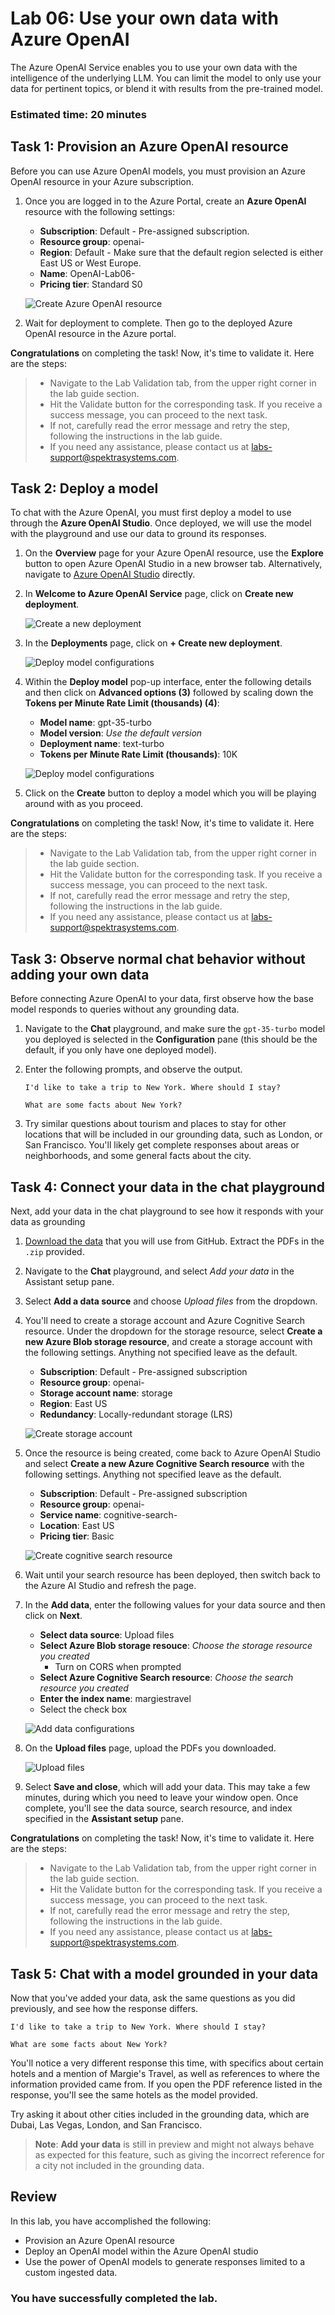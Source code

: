# Lab 06: Use your own data with Azure OpenAI

The Azure OpenAI Service enables you to use your own data with the intelligence of the underlying LLM. You can limit the model to only use your data for pertinent topics, or blend it with results from the pre-trained model.

### Estimated time: 20 minutes

## Task 1: Provision an Azure OpenAI resource

Before you can use Azure OpenAI models, you must provision an Azure OpenAI resource in your Azure subscription.

1. Once you are logged in to the Azure Portal, create an **Azure OpenAI** resource with the following settings:
    - **Subscription**: Default - Pre-assigned subscription.
    - **Resource group**: openai-<inject key="Deployment-id" enableCopy="false"></inject>
    - **Region**: Default - Make sure that the default region selected is either East US or West Europe. 
    - **Name**: OpenAI-Lab06-<inject key="Deployment-id" enableCopy="false"></inject>
    - **Pricing tier**: Standard S0
  
   ![](../media/openai-lab01_01.png "Create Azure OpenAI resource")
    
2. Wait for deployment to complete. Then go to the deployed Azure OpenAI resource in the Azure portal.

  **Congratulations** on completing the task! Now, it's time to validate it. Here are the steps:

  > - Navigate to the Lab Validation tab, from the upper right corner in the lab guide section.
  > - Hit the Validate button for the corresponding task. If you receive a success message, you can proceed to the next task. 
  > - If not, carefully read the error message and retry the step, following the instructions in the lab guide.
  > - If you need any assistance, please contact us at labs-support@spektrasystems.com.

## Task 2: Deploy a model

To chat with the Azure OpenAI, you must first deploy a model to use through the **Azure OpenAI Studio**. Once deployed, we will use the model with the playground and use our data to ground its responses.

1. On the **Overview** page for your Azure OpenAI resource, use the **Explore** button to open Azure OpenAI Studio in a new browser tab. Alternatively, navigate to [Azure OpenAI Studio](https://oai.azure.com/?azure-portal=true) directly.

2. In **Welcome to Azure OpenAI Service** page, click on **Create new deployment**.

   ![](../media/openai-lab01_t2_s2.png "Create a new deployment")

3. In the **Deployments** page, click on **+ Create new deployment**.

   ![](../media/openai-lab01_t2_s3.png "Deploy model configurations")  

4. Within the **Deploy model** pop-up interface, enter the following details and then click on **Advanced options (3)** followed by scaling down the **Tokens per Minute Rate Limit (thousands) (4)**:
    - **Model name**: gpt-35-turbo
    - **Model version**: *Use the default version*
    - **Deployment name**: text-turbo
    - **Tokens per Minute Rate Limit (thousands)**: 10K
  
    ![](../media/openai-labs_deploy-model-2&3.png "Deploy model configurations")

5. Click on the **Create** button to deploy a model which you will be playing around with as you proceed.

  **Congratulations** on completing the task! Now, it's time to validate it. Here are the steps:

  > - Navigate to the Lab Validation tab, from the upper right corner in the lab guide section.
  > - Hit the Validate button for the corresponding task. If you receive a success message, you can proceed to the next task. 
  > - If not, carefully read the error message and retry the step, following the instructions in the lab guide.
  > - If you need any assistance, please contact us at labs-support@spektrasystems.com.

## Task 3: Observe normal chat behavior without adding your own data

Before connecting Azure OpenAI to your data, first observe how the base model responds to queries without any grounding data.

1. Navigate to the **Chat** playground, and make sure the `gpt-35-turbo` model you deployed is selected in the **Configuration** pane (this should be the default, if you only have one deployed model).
1. Enter the following prompts, and observe the output.

    ```code
    I'd like to take a trip to New York. Where should I stay?
    ```
    ```code
    What are some facts about New York?
    ```
    
1. Try similar questions about tourism and places to stay for other locations that will be included in our grounding data, such as London, or San Francisco. You'll likely get complete responses about areas or neighborhoods, and some general facts about the city.

## Task 4: Connect your data in the chat playground

Next, add your data in the chat playground to see how it responds with your data as grounding

1. [Download the data](https://aka.ms/own-data-brochures) that you will use from GitHub. Extract the PDFs in the `.zip` provided.
1. Navigate to the **Chat** playground, and select *Add your data* in the Assistant setup pane.
1. Select **Add a data source** and choose *Upload files* from the dropdown.

1. You'll need to create a storage account and Azure Cognitive Search resource. Under the dropdown for the storage resource, select **Create a new Azure Blob storage resource**, and create a storage account with the following settings. Anything not specified leave as the default.

    - **Subscription**: Default - Pre-assigned subscription
    - **Resource group**: openai-<inject key="Deployment-id" enableCopy="false"></inject>
    - **Storage account name**: storage<inject key="Deployment-id" enableCopy="false"></inject>
    - **Region**: East US
    - **Redundancy**: Locally-redundant storage (LRS)
  
    ![](../media/openai-lab06_t4_s4.png "Create storage account")

1. Once the resource is being created, come back to Azure OpenAI Studio and select **Create a new Azure Cognitive Search resource** with the following settings. Anything not specified leave as the default.

    - **Subscription**: Default - Pre-assigned subscription
    - **Resource group**: openai-<inject key="Deployment-id" enableCopy="false"></inject>
    - **Service name**: cognitive-search-<inject key="Deployment-id" enableCopy="false"></inject>
    - **Location**: East US
    - **Pricing tier**: Basic

    ![](../media/openai-lab06_t4_s5.png "Create cognitive search resource")

1. Wait until your search resource has been deployed, then switch back to the Azure AI Studio and refresh the page.
1. In the **Add data**, enter the following values for your data source and then click on **Next**.

    - **Select data source**: Upload files
    - **Select Azure Blob storage resouce**: *Choose the storage resource you created*
        - Turn on CORS when prompted
    - **Select Azure Cognitive Search resource**: *Choose the search resource you created*
    - **Enter the index name**: margiestravel
    - Select the check box

    ![](../media/openai-lab06_t4_s7_add_data.png "Add data configurations")

1. On the **Upload files** page, upload the PDFs you downloaded.

    ![](../media/openai-lab06_t4_s8_uploadfiles.png "Upload files")

1. Select **Save and close**, which will add your data. This may take a few minutes, during which you need to leave your window open. Once complete, you'll see the data source, search resource, and index specified in the **Assistant setup** pane.

  **Congratulations** on completing the task! Now, it's time to validate it. Here are the steps:

  > - Navigate to the Lab Validation tab, from the upper right corner in the lab guide section.
  > - Hit the Validate button for the corresponding task. If you receive a success message, you can proceed to the next task. 
  > - If not, carefully read the error message and retry the step, following the instructions in the lab guide.
  > - If you need any assistance, please contact us at labs-support@spektrasystems.com.

## Task 5: Chat with a model grounded in your data

Now that you've added your data, ask the same questions as you did previously, and see how the response differs.

```code
I'd like to take a trip to New York. Where should I stay?
```

```code
What are some facts about New York?
```

You'll notice a very different response this time, with specifics about certain hotels and a mention of Margie's Travel, as well as references to where the information provided came from. If you open the PDF reference listed in the response, you'll see the same hotels as the model provided.

Try asking it about other cities included in the grounding data, which are Dubai, Las Vegas, London, and San Francisco.

> **Note**: **Add your data** is still in preview and might not always behave as expected for this feature, such as giving the incorrect reference for a city not included in the grounding data.

## Review

In this lab, you have accomplished the following:
-   Provision an Azure OpenAI resource
-   Deploy an OpenAI model within the Azure OpenAI studio
-   Use the power of OpenAI models to generate responses limited to a custom ingested data.

### You have successfully completed the lab.
